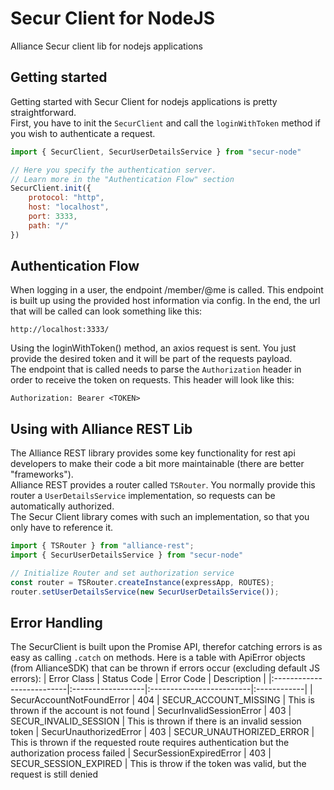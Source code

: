 # Secur Client for NodeJS
Alliance Secur client lib for nodejs applications

## Getting started
Getting started with Secur Client for nodejs applications is pretty straightforward. <br>
First, you have to init the `SecurClient` and call the `loginWithToken` method if you wish to authenticate
a request.

```javascript
import { SecurClient, SecurUserDetailsService } from "secur-node"

// Here you specify the authentication server.
// Learn more in the "Authentication Flow" section
SecurClient.init({
    protocol: "http",
    host: "localhost",
    port: 3333,
    path: "/"
})
```

## Authentication Flow
When logging in a user, the endpoint /member/@me is called. This endpoint is built up using the provided host information
via config. In the end, the url that will be called can look something like this:
```
http://localhost:3333/
```
Using the loginWithToken() method, an axios request is sent. You just provide the desired token and it will be part of the requests payload. <br>
The endpoint that is called needs to parse the `Authorization` header in order to receive the token on requests. This header will look like this:
```
Authorization: Bearer <TOKEN>
```

## Using with Alliance REST Lib
The Alliance REST library provides some key functionality for rest api developers to make their code a bit more maintainable (there are better "frameworks"). <br>
Alliance REST provides a router called `TSRouter`. You normally provide this router a `UserDetailsService` implementation, so requests can be automatically authorized. <br>
The Secur Client library comes with such an implementation, so that you only have to reference it.
```javascript
import { TSRouter } from "alliance-rest";
import { SecurUserDetailsService } from "secur-node"

// Initialize Router and set authorization service
const router = TSRouter.createInstance(expressApp, ROUTES);
router.setUserDetailsService(new SecurUserDetailsService());
```

## Error Handling
The SecurClient is built upon the Promise API, therefor catching errors is as easy as calling `.catch` on methods.
Here is a table with ApiError objects (from AllianceSDK) that can be thrown if errors occur (excluding default JS errors):
| Error Class               | Status Code       | Error Code               | Description |
|:--------------------------|:------------------|:-------------------------|:------------|
| SecurAccountNotFoundError | 404               | SECUR_ACCOUNT_MISSING    | This is thrown if the account is not found
| SecurInvalidSessionError  | 403               | SECUR_INVALID_SESSION    | This is thrown if there is an invalid session token
| SecurUnauthorizedError    | 403               | SECUR_UNAUTHORIZED_ERROR | This is thrown if the requested route requires authentication but the authorization process failed
| SecurSessionExpiredError  | 403               | SECUR_SESSION_EXPIRED    | This is throw if the token was valid, but the request is still denied